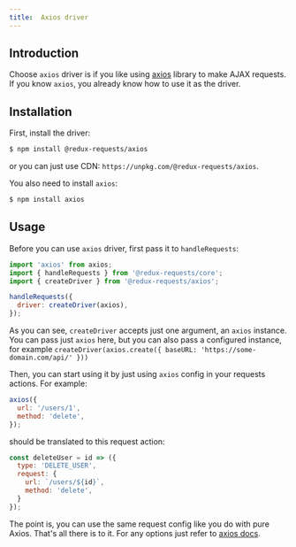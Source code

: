 ```yaml
---
title:  Axios driver
---
```


## Introduction

Choose `axios` driver is if you like using [axios](https://github.com/axios/axios) library to make AJAX requests.
If you know `axios`, you already know how to use it as the driver.

## Installation

First, install the driver:
```bash
$ npm install @redux-requests/axios
```
or you can just use CDN: `https://unpkg.com/@redux-requests/axios`.

You also need to install `axios`:
```bash
$ npm install axios
```

## Usage

Before you can use `axios` driver, first pass it to `handleRequests`:
```js
import 'axios' from axios;
import { handleRequests } from '@redux-requests/core';
import { createDriver } from '@redux-requests/axios';

handleRequests({
  driver: createDriver(axios),
});
```

As you can see, `createDriver` accepts just one argument, an `axios` instance.
You can pass just `axios` here, but you can also pass a configured instance, for example
`createDriver(axios.create({ baseURL: 'https://some-domain.com/api/' }))`

Then, you can start using it by just using `axios` config in your requests actions. For example:
```js
axios({
  url: '/users/1',
  method: 'delete',
});
```
should be translated to this request action:
```js
const deleteUser = id => ({
  type: 'DELETE_USER',
  request: {
    url: `/users/${id}`,
    method: 'delete',
  }
});
```
The point is, you can use the same request config like you do with pure Axios. That's
all there is to it. For any options just refer to [axios docs](https://github.com/axios/axios).
